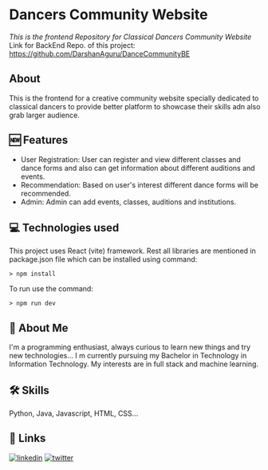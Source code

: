 # Dancers Community Website
*This is the frontend Repository for Classical Dancers Community Website*
Link for BackEnd Repo. of this project: https://github.com/DarshanAguru/DanceCommunityBE
## About 
This is the frontend for a creative community website specially dedicated to classical dancers to provide better platform to showcase their skills adn also grab larger audience.

## 🆕 Features
- User Registration: User can register and view different classes and dance forms and also can get information about different auditions and events. 
- Recommendation: Based on user's interest different dance forms will be recommended.
- Admin: Admin can add events, classes, auditions and institutions.

## 💻 Technologies used
This project uses React (vite) framework.
Rest all libraries are mentioned in package.json file which can be installed using command:
```
> npm install 
```
To run use the command:
```
> npm run dev
```

## 🚀 About Me
I'm a programming enthusiast, always curious to learn new things and try new technologies... I m currently pursuing my Bachelor in Technology in Information Technology. My interests are in full stack and machine learning.

## 🛠 Skills
Python, Java, Javascript, HTML, CSS...

## 🔗 Links
[![linkedin](https://img.shields.io/badge/linkedin-0A66C2?style=for-the-badge&logo=linkedin&logoColor=white)](https://www.linkedin.com/in/this-darshiii/)
[![twitter](https://img.shields.io/badge/twitter-1DA1F2?style=for-the-badge&logo=twitter&logoColor=white)](https://twitter.com/this_darshiii)
